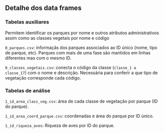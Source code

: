 ## Detalhe dos data frames

### Tabelas auxiliares

Permitem identificar os parques por nome e outros atributos administrativos assim como as classes vegetais por nome e código

`0_parques.csv`: informaçãs dos parques associados ao ID único (nome, tipo de parque, etc). Parques com mais de uma fase são mantidos em linhas diferentes mas com o mesmo ID.

`0_classes_vegetais.csv`: conecta o código da classe (`classe_1 a classe_17`) com o nome e descrição. Necessária para conferir a que tipo de vegetação corresponde cada código.

### Tabelas de análise

`1_id_area_class_veg.csv`: área de cada classe de vegetação por parque (ID do parque).

`1_id_area_coord_parque.csv`: coordenadas e área do parque por ID único.

`1_id_riqueza_aves`: Riqueza de aves por ID do parque.
